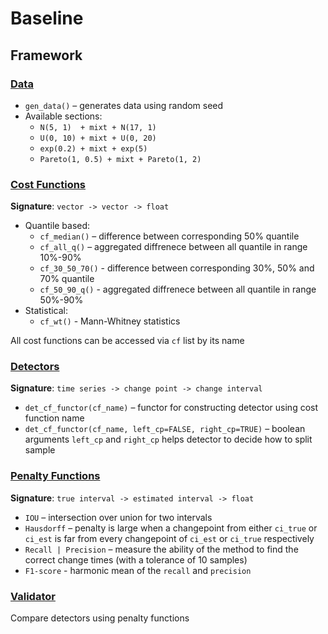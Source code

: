 # Baseline

## Framework
### [Data](gen.R)
- `gen_data()` – generates data using random seed
- Available sections:
  - `N(5, 1)  + mixt + N(17, 1)`
  - `U(0, 10) + mixt + U(0, 20)`
  - `exp(0.2) + mixt + exp(5)`
  - `Pareto(1, 0.5) + mixt + Pareto(1, 2)`


### [Cost Functions](cf.R)
**Signature**: `vector -> vector -> float`

- Quantile based:
  - `cf_median()` – difference between corresponding 50% quantile
  - `cf_all_q()` – aggregated diffrenece between all quantile in range 10%-90%
  - `cf_30_50_70()` - difference between corresponding 30%, 50% and 70% quantile
  - `cf_50_90_q()` - aggregated diffrenece between all quantile in range 50%-90%
- Statistical:
  - `cf_wt()` - Mann-Whitney statistics

All cost functions can be accessed via `cf` list by its name

### [Detectors](detectors.R)
**Signature**: `time series -> change point -> change interval`



- `det_cf_functor(cf_name)` – functor for constructing detector using cost function name
- `det_cf_functor(cf_name, left_cp=FALSE, right_cp=TRUE)` – boolean arguments `left_cp` and `right_cp` helps detector to decide how to split sample


### [Penalty Functions](penalty.R)
**Signature**: `true interval -> estimated interval -> float`

- `IOU` – intersection over union for two intervals
- `Hausdorff` – penalty is large when a changepoint from either `ci_true` or `ci_est` is far from every changepoint of `ci_est` or `ci_true` respectively
- `Recall | Precision` – measure the ability of the method to find the correct change times (with a tolerance of 10 samples)
- `F1-score` - harmonic mean of the `recall` and `precision`

### [Validator](validator.R)
Compare detectors using penalty functions